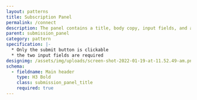 ```yaml
---
layout: patterns
title: Subscription Panel
permalink: /connect
description: The panel contains a title, body copy, input fields, and a submission button
parent: submission_panel
category: pattern
specification: |-
  * Only the submit button is clickable 
  * the two input fields are required
designimg: /assets/img/uploads/screen-shot-2022-01-19-at-11.52.49-am.png
schema:
  - fieldname: Main header
    type: H3 Bold
    class: submission_panel_title
    required: true
---
```

